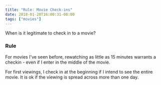 ```yaml
---
title: "Rule: Movie Check-ins"
date: 2018-01-20T16:00:31-08:00
tags: ["movies"]
---
```


When is it legitimate to check in to a movie?

<!--more-->

### Rule

For movies I've seen before, rewatching as little as 15 minutes warrants a checkin - even if I enter in the middle of the movie.

For first viewings, I check in at the beginning if I intend to see the entire movie. It is ok if the viewing is spread across more than one day.
